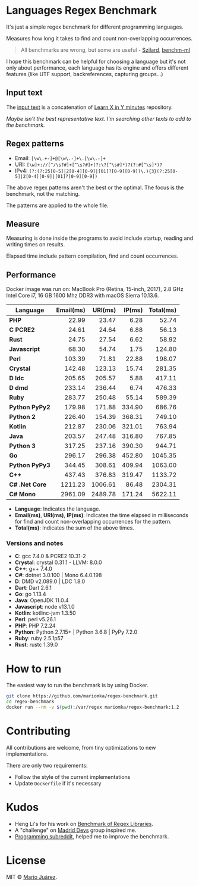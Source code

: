 # Languages Regex Benchmark

It's just a simple regex benchmark for different programming languages.

Measures how long it takes to find and count non-overlapping occurrences.

> All benchmarks are wrong, but some are useful - [Szilard](https://github.com/szilard), [benchm-ml](https://github.com/szilard/benchm-ml)

I hope this benchmark can be helpful for choosing a language but it's not only about performance, each language has its engine and offers different features (like UTF support, backreferences, capturing groups...)

## Input text

The [input text](input-text.txt) is a concatenation of [Learn X in Y minutes](https://github.com/adambard/learnxinyminutes-docs) repository.

*Maybe isn't the best representative text. I'm searching other texts to add to the benchmark.*

## Regex patterns

- Email: ``[\w\.+-]+@[\w\.-]+\.[\w\.-]+``
- URI: ``[\w]+://[^/\s?#]+[^\s?#]+(?:\?[^\s#]*)?(?:#[^\s]*)?``
- IPv4: ``(?:(?:25[0-5]|2[0-4][0-9]|[01]?[0-9][0-9])\.){3}(?:25[0-5]|2[0-4][0-9]|[01]?[0-9][0-9])``

The above regex patterns aren't the best or the optimal. The focus is the benchmark, not the matching.

The patterns are applied to the whole file.

## Measure

Measuring is done inside the programs to avoid include startup, reading and writing times on results.

Elapsed time include pattern compilation, find and count occurrences.

## Performance

Docker image was run on: MacBook Pro (Retina, 15-inch, 2017), 2.8 GHz Intel Core i7, 16 GB 1600 Mhz DDR3 with macOS Sierra 10.13.6.

Language | Email(ms) | URI(ms) | IP(ms) | Total(ms)
--- | ---: | ---: | ---: | ---:
**PHP** | 22.99 | 23.47 | 6.28 | 52.74
**C PCRE2** | 24.61 | 24.64 | 6.88 | 56.13
**Rust** | 24.75 | 27.54 | 6.62 | 58.92
**Javascript** | 68.30 | 54.74 | 1.75 | 124.80
**Perl** | 103.39 | 71.81 | 22.88 | 198.07
**Crystal** | 142.48 | 123.13 | 15.74 | 281.35
**D ldc** | 205.65 | 205.57 | 5.88 | 417.11
**D dmd** | 233.14 | 236.44 | 6.74 | 476.33
**Ruby** | 283.77 | 250.48 | 55.14 | 589.39
**Python PyPy2** | 179.98 | 171.88 | 334.90 | 686.76
**Python 2** | 226.40 | 154.39 | 368.31 | 749.10
**Kotlin** | 212.87 | 230.06 | 321.01 | 763.94
**Java** | 203.57 | 247.48 | 316.80 | 767.85
**Python 3** | 317.25 | 237.16 | 390.30 | 944.71
**Go** | 296.17 | 296.38 | 452.80 | 1045.35
**Python PyPy3** | 344.45 | 308.61 | 409.94 | 1063.00
**C++** | 437.43 | 376.83 | 319.47 | 1133.72
**C# .Net Core** | 1211.23 | 1006.61 | 86.48 | 2304.31
**C# Mono** | 2961.09 | 2489.78 | 171.24 | 5622.11

- **Language**: Indicates the language.
- **Email(ms)**, **URI(ms)**, **IP(ms)**: Indicates the time elapsed in milliseconds for find and count non-overlapping occurrences for the pattern.
- **Total(ms)**: Indicates the sum of the above times.

### Versions and notes

- **C**: gcc 7.4.0 & PCRE2 10.31-2
- **Crystal**: crystal 0.31.1 - LLVM: 8.0.0
- **C++**: g++ 7.4.0 
- **C#**: dotnet 3.0.100 | Mono 6.4.0.198
- **D**: DMD v2.089.0 | LDC 1.8.0
- **Dart**: Dart 2.6.1
- **Go**: go 1.13.4
- **Java**: OpenJDK 11.0.4
- **Javascript**: node v13.1.0
- **Kotlin**: kotlinc-jvm 1.3.50
- **Perl**: perl v5.26.1
- **PHP**: PHP 7.2.24
- **Python**: Python 2.7.15+ | Python 3.6.8 | PyPy 7.2.0
- **Ruby**: ruby 2.5.1p57
- **Rust**: rustc 1.39.0

# How to run

The easiest way to run the benchmark is by using Docker.

```sh
git clone https://github.com/mariomka/regex-benchmark.git
cd regex-benchmark
docker run --rm -v $(pwd):/var/regex mariomka/regex-benchmark:1.2 
```

# Contributing

All contributions are welcome, from tiny optimizations to new implementations.

There are only two requirements:
- Follow the style of the current implementations
- Update `Dockerfile` if it's necessary

# Kudos

- Heng Li's for his work on [Benchmark of Regex Libraries](http://lh3lh3.users.sourceforge.net/reb.shtml).
- A "challenge" on [Madrid Devs](http://madriddevs.org/) group inspired me.
- [Programming subreddit](https://www.reddit.com/r/programming/), helped me to improve the benchmark.

# License

MIT © [Mario Juárez](https://github.com/mariomka).
